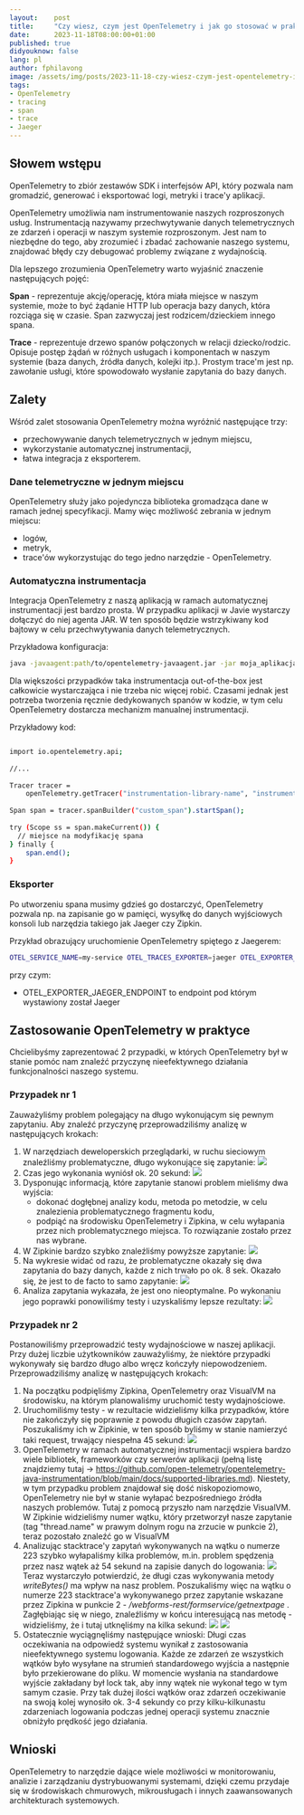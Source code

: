 ```yaml
---
layout:    post
title:     "Czy wiesz, czym jest OpenTelemetry i jak go stosować w praktyce?"
date:      2023-11-18T08:00:00+01:00
published: true
didyouknow: false
lang: pl
author: fphilavong
image: /assets/img/posts/2023-11-18-czy-wiesz-czym-jest-opentelemetry-i-jak-go-stosować-w-praktyce/otel.png
tags:
- OpenTelemetry
- tracing
- span
- trace
- Jaeger
---
```


## Słowem wstępu

OpenTelemetry to zbiór zestawów SDK i interfejsów API, który pozwala nam gromadzić, generować i eksportować logi, metryki i trace'y aplikacji.

OpenTelemetry umożliwia nam instrumentowanie naszych rozproszonych usług. Instrumentacją nazywamy przechwytywanie danych telemetrycznych ze zdarzeń i operacji w naszym systemie rozproszonym. Jest nam to niezbędne do tego, aby zrozumieć i zbadać zachowanie naszego systemu, znajdować błędy czy debugować problemy związane z wydajnością.

Dla lepszego zrozumienia OpenTelemetry warto wyjaśnić znaczenie następujących pojęć:

**Span** - reprezentuje akcję/operację, która miała miejsce w naszym systemie, może to być żądanie HTTP lub operacja bazy danych, która rozciąga się w czasie. Span zazwyczaj jest rodzicem/dzieckiem innego spana.

**Trace** - reprezentuje drzewo spanów połączonych w relacji dziecko/rodzic. Opisuje postęp żądań w różnych usługach i komponentach w naszym systemie (baza danych, źródła danych, kolejki itp.). Prostym trace'm jest np. zawołanie usługi, które spowodowało wysłanie zapytania do bazy danych.

## Zalety

Wśród zalet stosowania OpenTelemetry można wyróżnić następujące trzy:
- przechowywanie danych telemetrycznych w jednym miejscu,
- wykorzystanie automatycznej instrumentacji,
- łatwa integracja z eksporterem.


### Dane telemetryczne w jednym miejscu

OpenTelemetry służy jako pojedyncza biblioteka gromadząca dane w ramach jednej specyfikacji. Mamy więc możliwość zebrania w jednym miejscu:
- logów,
- metryk,
- trace'ów
  wykorzystując do tego jedno narzędzie - OpenTelemetry.


### Automatyczna instrumentacja

Integracja OpenTelemetry z naszą aplikacją w ramach automatycznej instrumentacji jest bardzo prosta. W przypadku aplikacji w Javie wystarczy dołączyć do niej agenta JAR. W ten sposób będzie wstrzykiwany kod bajtowy w celu przechwytywania danych telemetrycznych.

Przykładowa konfiguracja:
```bash
java -javaagent:path/to/opentelemetry-javaagent.jar -jar moja_aplikacja.jar
```

Dla większości przypadków taka instrumentacja out-of-the-box jest całkowicie wystarczająca i nie trzeba nic więcej robić. Czasami jednak jest potrzeba tworzenia ręcznie dedykowanych spanów w kodzie, w tym celu OpenTelemetry dostarcza mechanizm manualnej instrumentacji.

Przykładowy kod:
```bash

import io.opentelemetry.api;
 
//...
 
Tracer tracer =
    openTelemetry.getTracer("instrumentation-library-name", "instrumentation-library-version");
 
Span span = tracer.spanBuilder("custom_span").startSpan();
 
try (Scope ss = span.makeCurrent()) {
  // miejsce na modyfikację spana
} finally {
    span.end();
}
```

### Eksporter

Po utworzeniu spana musimy gdzieś go dostarczyć, OpenTelemetry pozwala np. na zapisanie go w pamięci, wysyłkę do danych wyjściowych konsoli lub narzędzia takiego jak Jaeger czy Zipkin.

Przykład obrazujący uruchomienie OpenTelemetry spiętego z Jaegerem:
```bash
OTEL_SERVICE_NAME=my-service OTEL_TRACES_EXPORTER=jaeger OTEL_EXPORTER_JAEGER_ENDPOINT=http://localhost:14250 java -javaagent:./opentelemetry-javaagent.jar -jar moja_aplikacja.jar
```
przy czym:

- OTEL_EXPORTER_JAEGER_ENDPOINT to endpoint pod którym wystawiony został Jaeger


## Zastosowanie OpenTelemetry w praktyce

Chcielibyśmy zaprezentować 2 przypadki, w których OpenTelemetry był w stanie pomóc nam znaleźć przyczynę nieefektywnego działania funkcjonalności naszego systemu.

### Przypadek nr 1

Zauważyliśmy problem polegający na długo wykonującym się pewnym zapytaniu. Aby znaleźć przyczynę przeprowadziliśmy analizę w następujących krokach:

1. W narzędziach deweloperskich przeglądarki, w ruchu sieciowym znaleźliśmy problematyczne, długo wykonujące się zapytanie:
   ![](/assets/img/posts/2023-11-18-czy-wiesz-czym-jest-opentelemetry-i-jak-go-stosować-w-praktyce/case_1_photo_1.png)
2. Czas jego wykonania wyniósł ok. 20 sekund:
   ![](/assets/img/posts/2023-11-18-czy-wiesz-czym-jest-opentelemetry-i-jak-go-stosować-w-praktyce/case_1_photo_2.png)
3.  Dysponując informacją, które zapytanie stanowi problem mieliśmy dwa wyjścia:
    - dokonać dogłębnej analizy kodu, metoda po metodzie, w celu znalezienia problematycznego fragmentu kodu,
    - podpiąć na środowisku OpenTelemetry i Zipkina, w celu wyłapania przez nich problematycznego miejsca. To rozwiązanie zostało przez nas wybrane.
4. W Zipkinie bardzo szybko znaleźliśmy powyższe zapytanie:
   ![](/assets/img/posts/2023-11-18-czy-wiesz-czym-jest-opentelemetry-i-jak-go-stosować-w-praktyce/case_1_photo_3.png)
5. Na wykresie widać od razu, że problematyczne okazały się dwa zapytania do bazy danych, każde z nich trwało po ok. 8 sek. Okazało się, że jest to de facto to samo zapytanie:
   ![](/assets/img/posts/2023-11-18-czy-wiesz-czym-jest-opentelemetry-i-jak-go-stosować-w-praktyce/case_1_photo_4.png)
6. Analiza zapytania wykazała, że jest ono nieoptymalne. Po wykonaniu jego poprawki ponowiliśmy testy i uzyskaliśmy lepsze rezultaty:
   ![](/assets/img/posts/2023-11-18-czy-wiesz-czym-jest-opentelemetry-i-jak-go-stosować-w-praktyce/case_1_photo_5.png)


### Przypadek nr 2

Postanowiliśmy przeprowadzić testy wydajnościowe w naszej aplikacji. Przy dużej liczbie użytkowników zauważyliśmy, że niektóre przypadki wykonywały się bardzo długo albo wręcz kończyły niepowodzeniem. Przeprowadziliśmy analizę w następujących krokach:

1. Na początku podpięliśmy Zipkina, OpenTelemetry oraz VisualVM na środowisku, na którym planowaliśmy uruchomić testy wydajnościowe.
2. Uruchomiliśmy testy - w rezultacie widzieliśmy kilka przypadków, które nie zakończyły się poprawnie z powodu długich czasów zapytań. Poszukaliśmy ich w Zipkinie, w ten sposób byliśmy w stanie namierzyć taki request, trwający niespełna 45 sekund:
   ![](/assets/img/posts/2023-11-18-czy-wiesz-czym-jest-opentelemetry-i-jak-go-stosować-w-praktyce/case_2_photo_1.png)
3. OpenTelemetry w ramach automatycznej instrumentacji wspiera bardzo wiele bibliotek, frameworków czy serwerów aplikacji (pełną listę znajdziemy tutaj → https://github.com/open-telemetry/opentelemetry-java-instrumentation/blob/main/docs/supported-libraries.md). Niestety, w tym przypadku problem znajdował się dość niskopoziomowo, OpenTelemetry nie był w stanie wyłapać bezpośredniego źródła naszych problemów. Tutaj z pomocą przyszło nam narzędzie VisualVM. W Zipkinie widzieliśmy numer wątku, który przetworzył nasze zapytanie (tag "thread.name" w prawym dolnym rogu na zrzucie w punkcie 2), teraz pozostało znaleźć go w VisualVM
4. Analizując stacktrace'y zapytań wykonywanych na wątku o numerze 223 szybko wyłapaliśmy kilka problemów, m.in. problem spędzenia przez nasz wątek aż 54 sekund na zapisie danych do logowania:
   ![](/assets/img/posts/2023-11-18-czy-wiesz-czym-jest-opentelemetry-i-jak-go-stosować-w-praktyce/case_2_photo_2.png)
   Teraz wystarczyło potwierdzić, że długi czas wykonywania metody _writeBytes()_ ma wpływ na nasz problem. Poszukaliśmy więc na wątku o numerze 223 stacktrace'a wykonywanego przez zapytanie wskazane przez Zipkina w punkcie 2 - _/webforms-rest/formservice/getnextpage_ . Zagłębiając się w niego, znaleźliśmy w końcu interesującą nas metodę - widzieliśmy, że i tutaj utknęliśmy na kilka sekund:   ![](/assets/img/posts/2023-11-18-czy-wiesz-czym-jest-opentelemetry-i-jak-go-stosować-w-praktyce/case_1_photo_4.png)
   ![](/assets/img/posts/2023-11-18-czy-wiesz-czym-jest-opentelemetry-i-jak-go-stosować-w-praktyce/case_2_photo_3.png)
5. Ostatecznie wyciągnęliśmy następujące wnioski:
   Długi czas oczekiwania na odpowiedź systemu wynikał z zastosowania nieefektywnego systemu logowania. Każde ze zdarzeń ze wszystkich wątków było wysyłane na strumień standardowego wyjścia a następnie było przekierowane do pliku. W momencie wysłania na standardowe wyjście zakładany był lock tak, aby inny wątek nie wykonał tego w tym samym czasie. Przy tak dużej ilości wątków oraz zdarzeń oczekiwanie na swoją kolej wynosiło ok. 3-4 sekundy co przy kilku-kilkunastu zdarzeniach logowania podczas jednej operacji systemu znacznie obniżyło prędkość jego działania.

## Wnioski

OpenTelemetry to narzędzie dające wiele możliwości w monitorowaniu, analizie i zarządzaniu dystrybuowanymi systemami, dzięki czemu przydaje się w środowiskach chmurowych, mikrousługach i innych zaawansowanych architekturach systemowych.
